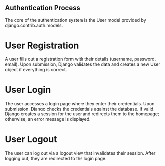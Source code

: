 ## Authentication Process
The core of the authentication system is the User model provided by django.contrib.auth.models. 

# User Registration
A user fills out a registration form with their details (username, password, email).
Upon submission, Django validates the data and creates a new User object if everything is correct.

# User Login
The user accesses a login page where they enter their credentials.
Upon submission, Django checks the credentials against the database.
If valid, Django creates a session for the user and redirects them to the homepage; otherwise, an error message is displayed.

# User Logout
The user can log out via a logout view that invalidates their session.
After logging out, they are redirected to the login page.


